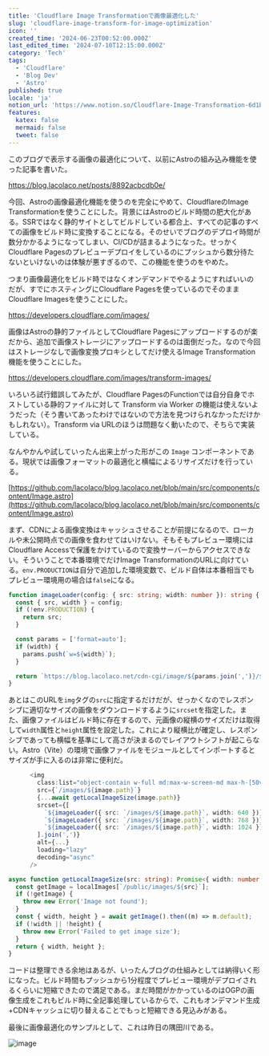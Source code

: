 ```yaml
---
title: 'Cloudflare Image Transformationで画像最適化した'
slug: 'cloudflare-image-transform-for-image-optimization'
icon: ''
created_time: '2024-06-23T00:52:00.000Z'
last_edited_time: '2024-07-10T12:15:00.000Z'
category: 'Tech'
tags:
  - 'Cloudflare'
  - 'Blog Dev'
  - 'Astro'
published: true
locale: 'ja'
notion_url: 'https://www.notion.so/Cloudflare-Image-Transformation-6d1b50f2cb2442fb94d87a1fc04688b6'
features:
  katex: false
  mermaid: false
  tweet: false
---
```


このブログで表示する画像の最適化について、以前にAstroの組み込み機能を使った記事を書いた。

https://blog.lacolaco.net/posts/8892acbcdb0e/

今回、Astroの画像最適化機能を使うのを完全にやめて、CloudflareのImage Transformationを使うことにした。背景にはAstroのビルド時間の肥大化がある。SSRではなく静的サイトとしてビルドしている都合上、すべての記事のすべての画像をビルド時に変換することになる。そのせいでブログのデプロイ時間が数分かかるようになってしまい、CI/CDが詰まるようになった。せっかくCloudflare Pagesのプレビューデプロイをしているのにプッシュから数分待たないといけないのは体験が悪すぎるので、この機能を使うのをやめた。

つまり画像最適化をビルド時ではなくオンデマンドでやるようにすればいいのだが、すでにホスティングにCloudflare Pagesを使っているのでそのままCloudflare Imagesを使うことにした。

https://developers.cloudflare.com/images/

画像はAstroの静的ファイルとしてCloudflare Pagesにアップロードするのが楽だから、追加で画像ストレージにアップロードするのは面倒だった。なので今回はストレージなしで画像変換プロキシとしてだけ使えるImage Transformation機能を使うことにした。

https://developers.cloudflare.com/images/transform-images/

いろいろ試行錯誤してみたが、Cloudflare PagesのFunctionでは自分自身でホストしている静的ファイルに対して Transform via Worker の機能は使えないようだった（そう書いてあったわけではないので方法を見つけられなかっただけかもしれない）。Transform via URLのほうは問題なく動いたので、そちらで実装している。

なんやかんや試していったん出来上がった形がこの `Image` コンポーネントである。現状では画像フォーマットの最適化と横幅によるリサイズだけを行っている。

[https://github.com/lacolaco/blog.lacolaco.net/blob/main/src/components/content/Image.astro](https://github.com/lacolaco/blog.lacolaco.net/blob/main/src/components/content/Image.astro)

まず、CDNによる画像変換はキャッシュさせることが前提になるので、ローカルや未公開時点での画像を食わせてはいけない。そもそもプレビュー環境にはCloudflare Accessで保護をかけているので変換サーバーからアクセスできない。そういうことで本番環境でだけImage TransformationのURLに向けている。`env.PRODUCTION`は自分で追加した環境変数で、ビルド自体は本番相当でもプレビュー環境用の場合は`false`になる。

```ts
function imageLoader(config: { src: string; width: number }): string {
  const { src, width } = config;
  if (!env.PRODUCTION) {
    return src;
  }

  const params = ['format=auto'];
  if (width) {
    params.push(`w=${width}`);
  }

  return `https://blog.lacolaco.net/cdn-cgi/image/${params.join(',')}/${src}`;
}
```

あとはこのURLを`img`タグの`src`に指定するだけだが、せっかくなのでレスポンシブに適切なサイズの画像をダウンロードするように`srcset`を指定した。また、画像ファイルはビルド時に存在するので、元画像の縦横のサイズだけは取得して`width`属性と`height`属性を設定した。これにより縦横比が確定し、レスポンシブであっても横幅を基準にして高さが決まるのでレイアウトシフトが起こらない。Astro（Vite）の環境で画像ファイルをモジュールとしてインポートするとサイズが手に入るのは非常に便利だ。

```ts
      <img
        class:list="object-contain w-full md:max-w-screen-md max-h-[50vh]"
        src={`/images/${image.path}`}
        {...await getLocalImageSize(image.path)}
        srcset={[
          `${imageLoader({ src: `/images/${image.path}`, width: 640 })} 640w`,
          `${imageLoader({ src: `/images/${image.path}`, width: 768 })} 768w`,
          `${imageLoader({ src: `/images/${image.path}`, width: 1024 })} 1024w`,
        ].join(',')}
        alt={...}
        loading="lazy"
        decoding="async"
      />
```

```ts
async function getLocalImageSize(src: string): Promise<{ width: number; height: number }> {
  const getImage = localImages[`/public/images/${src}`];
  if (!getImage) {
    throw new Error('Image not found');
  }
  const { width, height } = await getImage().then((m) => m.default);
  if (!width || !height) {
    throw new Error('Failed to get image size');
  }
  return { width, height };
}
```

コードは整理できる余地はあるが、いったんブログの仕組みとしては納得いく形になった。ビルド時間もプッシュから1分程度でプレビュー環境がデプロイされるくらいに短縮できたので満足である。まだ時間がかかっているのはOGPの画像生成をこれもビルド時に全記事処理しているからで、これもオンデマンド生成+CDNキャッシュに切り替えることでもっと短縮できる見込みがある。

最後に画像最適化のサンプルとして、これは昨日の隅田川である。

![image](/images/cloudflare-image-transform-for-image-optimization/Untitled.png)
